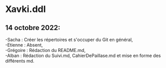 # Xavki.ddl
## 14 octobre 2022:

  -Sacha : Créer les répertoires et s'occuper du Git en général,    
  -Etienne : Absent,  
  -Grégoire : Rédaction du README.md,  
  -Alban : Rédaction du Suivi.md, CahierDePaillase.md et mise en forme des différents md.  
